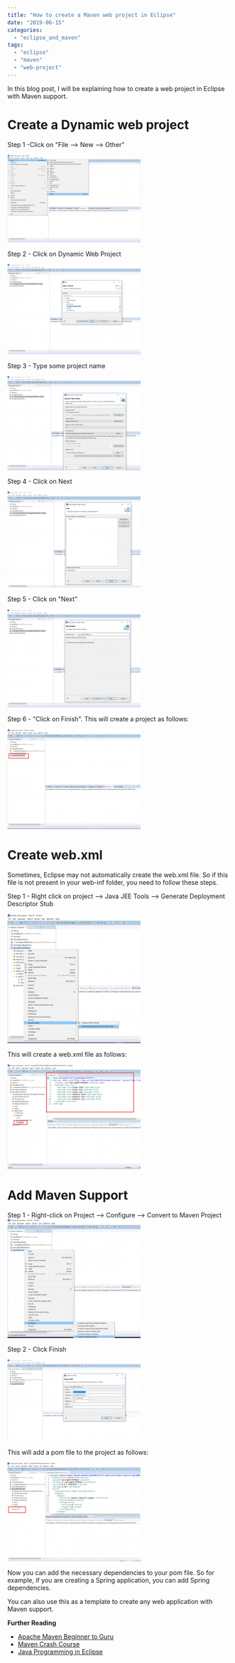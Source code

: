 ```yaml
---
title: "How to create a Maven web project in Eclipse"
date: "2019-06-15"
categories: 
  - "eclipse_and_maven"
tags: 
  - "eclipse"
  - "maven"
  - "web-project"
---
```


In this blog post, I will be explaining how to create a web project in Eclipse with Maven support.

# Create a Dynamic web project

Step 1 -Click on "File --> New --> Other"

[![](images/maven-web-project-in-eclipse/1-1-300x198.png)](images/maven-web-project-in-eclipse/1-1.png)

Step 2 - Click on Dynamic Web Project

[![](images/maven-web-project-in-eclipse/2-1-300x204.png)](images/maven-web-project-in-eclipse/2-1.png)

Step 3 - Type some project name

[![](images/maven-web-project-in-eclipse/3-1-300x212.png)](images/maven-web-project-in-eclipse/3-1.png)

Step 4 - Click on Next

[![](images/maven-web-project-in-eclipse/4-1-300x217.png)](images/maven-web-project-in-eclipse/4-1.png)

Step 5 - Click on "Next"

[![](images/maven-web-project-in-eclipse/5-1-300x222.png)](images/maven-web-project-in-eclipse/5-1.png)

Step 6 - "Click on Finish". This will create a project as follows:

[![](images/maven-web-project-in-eclipse/6-1-300x225.png)](images/maven-web-project-in-eclipse/6-1.png)

# Create web.xml

Sometimes, Eclipse may not automatically create the web.xml file. So if this file is not present in your web-inf folder, you need to follow these steps.

Step 1 - Right click on project --> Java JEE Tools --> Generate Deployment Descriptor Stub

[![](images/maven-web-project-in-eclipse/w1-300x291.png)](images/maven-web-project-in-eclipse/w1.png)

This will create a web.xml file as follows:

[![](images/maven-web-project-in-eclipse/w2-300x236.png)](images/maven-web-project-in-eclipse/w2.png)

# Add Maven Support

Step 1 - Right-click on Project --> Configure --> Convert to Maven Project![](images/maven-web-project-in-eclipse/m1-300x268.png)

Step 2 - Click Finish

![](images/maven-web-project-in-eclipse/m2-300x184.png)

This will add a pom file to the project as follows:

![](images/maven-web-project-in-eclipse/m3-300x223.png)

Now you can add the necessary dependencies to your pom file. So for example, if you are creating a Spring application, you can add Spring dependencies.

You can also use this as a template to create any web application with Maven support.

**Further Reading**

- [Apache Maven Beginner to Guru](https://click.linksynergy.com/deeplink?id=MnzIZAZNE5Y&mid=39197&murl=https%3A%2F%2Fwww.udemy.com%2Fcourse%2Fapache-maven-beginner-to-guru%2F)
- [Maven Crash Course](https://click.linksynergy.com/deeplink?id=MnzIZAZNE5Y&mid=39197&murl=https%3A%2F%2Fwww.udemy.com%2Fcourse%2Fmavencrashcourse%2F)
- [Java Programming in Eclipse](https://click.linksynergy.com/deeplink?id=MnzIZAZNE5Y&mid=39197&murl=https%3A%2F%2Fwww.udemy.com%2Fcourse%2Feclipse-the-basic-java-programming-course%2F)
